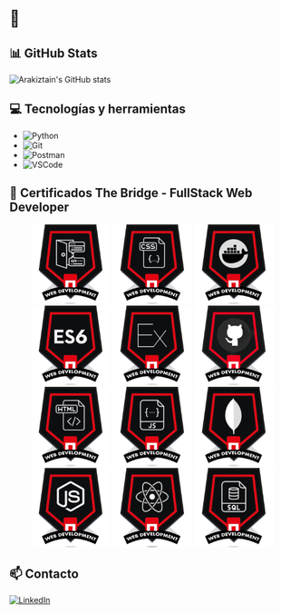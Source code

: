 #  👋

## 📊 GitHub Stats

![Arakiztain's GitHub stats](https://github-readme-stats.vercel.app/api?username=arakiztain&show_icons=true&theme=radical)

## 💻 Tecnologías y herramientas

- ![Python](https://img.shields.io/badge/Python-3776AB?style=for-the-badge&logo=python&logoColor=white)  
- ![Git](https://img.shields.io/badge/Git-F05032?style=for-the-badge&logo=git&logoColor=white)  
- ![Postman](https://img.shields.io/badge/Postman-FF6C37?style=for-the-badge&logo=postman&logoColor=white)  
- ![VSCode](https://img.shields.io/badge/VS%20Code-007ACC?style=for-the-badge&logo=visual-studio-code&logoColor=white) 

## 🏅 Certificados The Bridge - FullStack Web Developer

<p align="center">
  <img src="./assets/FullStack Web Developer - The Bridge School - Backend development - 2025-05-05.png" width="140"/>
  <img src="./assets/FullStack Web Developer - The Bridge School - CSS - 2025-03-07.png" width="140"/>
  <img src="./assets/FullStack Web Developer - The Bridge School - Docker - 2025-05-05.png" width="140"/>
  <img src="./assets/FullStack Web Developer - The Bridge School - ES6 - 2025-03-27.png" width="140"/>
  <img src="./assets/FullStack Web Developer - The Bridge School - Express.js - 2025-05-05.png" width="140"/>
  <img src="./assets/FullStack Web Developer - The Bridge School - GitHub - 2025-05-05.png" width="140"/>
  <img src="./assets/FullStack Web Developer - The Bridge School - HTML - 2025-03-07.png" width="140"/>
  <img src="./assets/FullStack Web Developer - The Bridge School - JavaScript - 2025-03-27.png" width="140"/>
  <img src="./assets/FullStack Web Developer - The Bridge School - MongoDB - 2025-05-29.png" width="140"/>
  <img src="./assets/FullStack Web Developer - The Bridge School - Node.js - 2025-05-05.png" width="140"/>
  <img src="./assets/FullStack Web Developer - The Bridge School - React - 2025-05-29.png" width="140"/>
  <img src="./assets/FullStack Web Developer - The Bridge School - SQL - 2025-05-05.png" width="140"/>
</p>


## 📫 Contacto

[![LinkedIn](https://img.shields.io/badge/LinkedIn-blue?style=for-the-badge&logo=linkedin&logoColor=white)]([https://www.linkedin.com/in/tu-usuario/](https://www.linkedin.com/in/gaizka-arakiztain/))
